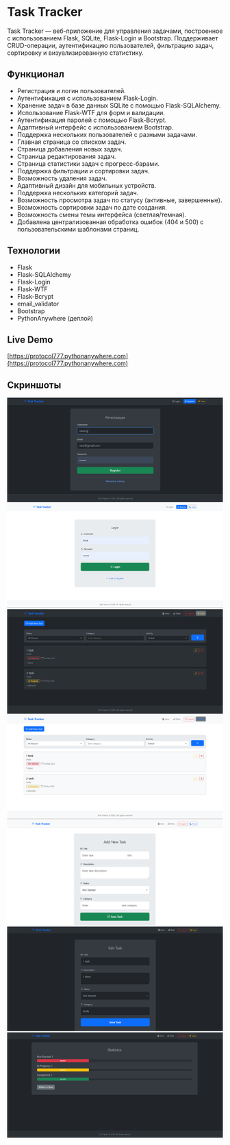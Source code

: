 # Task Tracker

Task Tracker — веб-приложение для управления задачами, построенное с использованием Flask, SQLite, Flask-Login и Bootstrap. Поддерживает CRUD-операции, аутентификацию пользователей, фильтрацию задач, сортировку и визуализированную статистику.

## Функционал
- Регистрация и логин пользователей.
- Аутентификация с использованием Flask-Login.
- Хранение задач в базе данных SQLite с помощью Flask-SQLAlchemy.
- Использование Flask-WTF для форм и валидации.
- Аутентификация паролей с помощью Flask-Bcrypt.
- Адаптивный интерфейс с использованием Bootstrap.
- Поддержка нескольких пользователей с разными задачами.
- Главная страница со списком задач.
- Страница добавления новых задач.
- Страница редактирования задач.
- Страница статистики задач с прогресс-барами.
- Поддержка фильтрации и сортировки задач.
- Возможность удаления задач.
- Адаптивный дизайн для мобильных устройств.
- Поддержка нескольких категорий задач.
- Возможность просмотра задач по статусу (активные, завершенные).
- Возможность сортировки задач по дате создания.
- Возможность смены темы интерфейса (светлая/темная).
- Добавлена централизованная обработка ошибок (404 и 500) с пользовательскими шаблонами страниц.



## Технологии
- Flask
- Flask-SQLAlchemy
- Flask-Login
- Flask-WTF
- Flask-Bcrypt
- email_validator
- Bootstrap
- PythonAnywhere (деплой)

## Live Demo
[https://protocol777.pythonanywhere.com](https://protocol777.pythonanywhere.com)

## Скриншоты
![Register dark Page](screenshots/register_dark.png)
![Login light Page](screenshots/login_light.png)
![Main dark Page](screenshots/main_dark.png)
![Main light Page](screenshots/main_light.png)
![Add light Page](screenshots/add_light.png)
![Edit dark Page](screenshots/edit_dark.png)
![Stats dark Page](screenshots/stats_dark.png)